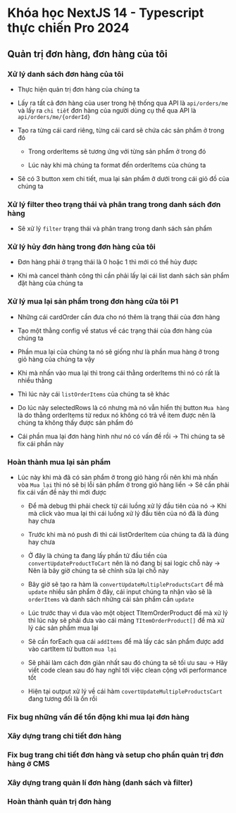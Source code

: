 # Khóa học NextJS 14 - Typescript thực chiến Pro 2024

## Quản trị đơn hàng, đơn hàng của tôi

### Xử lý danh sách đơn hàng của tôi

- Thực hiện quản trị đơn hàng của chúng ta

- Lấy ra tất cả đơn hàng của user trong hệ thống qua API là `api/orders/me` và lấy ra `chi tiết` đơn hàng của người dùng cụ thể qua API là `api/orders/me/{orderId}`

- Tạo ra từng cái card riêng, từng cái card sẽ chứa các sản phẩm ở trong đó

  - Trong orderItems sẽ tương ứng với từng sản phẩm ở trong đó

  - Lúc này khi mà chúng ta format đến orderItems của chúng ta

- Sẽ có 3 button xem chi tiết, mua lại sản phẩm ở dưới trong cái giỏ đồ của chúng ta

### Xử lý filter theo trạng thái và phân trang trong danh sách đơn hàng

- Sẽ xử lý `filter` trạng thái và phân trang trong danh sách sản phẩm

### Xử lý hủy đơn hàng trong đơn hàng của tôi

- Đơn hàng phải ở trạng thái là 0 hoặc 1 thì mới có thể hủy được

- Khi mà cancel thành công thì cần phải lấy lại cái list danh sách sản phẩm đặt hàng của chúng ta

### Xử lý mua lại sản phẩm trong đơn hàng cửa tôi P1

- Những cái cardOrder cần đưa cho nó thêm là trạng thái của đơn hàng

- Tạo một thằng config về status về các trạng thái của đơn hàng của chúng ta

- Phần mua lại của chúng ta nó sẽ giống như là phần mua hàng ở trong giỏ hàng của chúng ta vậy

- Khi mà nhấn vào mua lại thì trong cái thằng orderItems thì nó có rất là nhiều thằng

- Thì lúc này cái `listOrderItems` của chúng ta sẽ khác

- Do lúc này selectedRows là có nhưng mà nó vẫn hiển thị button `Mua hàng` là do thằng orderItems từ redux nó không có trả về item được nên là chúng ta không thấy được sản phẩm đó

- Cái phần mua lại đơn hàng hình như nó có vấn đề rồi -> Thì chúng ta sẽ fix cái phần này

### Hoàn thành mua lại sản phẩm

- Lúc này khi mà đã có sản phẩm ở trong giỏ hàng rồi nên khi mà nhấn vòa `Mua lại` thì nó sẽ bị lỗi sản phẩm ở trong giỏ hàng liền -> Sẽ cần phải fix cái vấn đề này thì mới được

  - Để mà debug thì phải check từ cái luồng xử lý đầu tiên của nó -> Khi mà click vào mua lại thì cái luồng xử lý đầu tiên của nó đã là đúng hay chưa

  - Trước khi mà nó push đi thì cái listOrderItem của chúng ta đã là đúng hay chưa

  - Ở đây là chúng ta đang lấy phần tử đầu tiền của `convertUpdateProductToCart` nên là nó đang bị sai logic chỗ này -> Nên là bây giờ chúng ta sẽ chỉnh sửa lại chỗ này

  - Bây giờ sẽ tạo ra hàm là `convertUpdateMultipleProductsCart` để mà `update` nhiều sản phẩm ở đây, cái input chúng ta nhận vào sẽ là `orderItems` và danh sách những cái sản phẩm cần `update`

  - Lúc trước thay vì đưa vào một object TItemOrderProduct để mà xử lý thì lúc này sẽ phải đưa vào cái mảng `TItemOrderProduct[]` để mà xử lý các sản phẩm mua lại

  - Sẽ cần forEach qua cái `addItems` để mà lấy các sản phẩm được add vào cartItem từ button `mua lại`

  - Sẽ phải làm cách đơn giản nhất sau đó chúng ta sẽ tối ưu sau -> Hãy viết code clean sau đó hay nghĩ tới việc clean cộng với performance tốt

  - Hiện tại output xử lý về cái hàm `covertUpdateMultipleProductsCart` đang tương đối là ổn rồi

### Fix bug những vấn đề tồn động khi mua lại đơn hàng

### Xây dựng trang chi tiết đơn hàng

### Fix bug trang chi tiết đơn hàng và setup cho phần quản trị đơn hàng ở CMS

### Xây dựng trang quản lí đơn hàng (danh sách và filter)

### Hoàn thành quản trị đơn hàng
